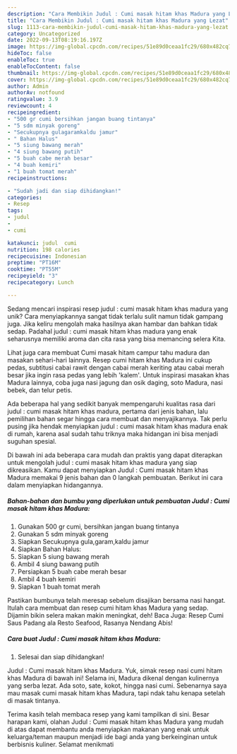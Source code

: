 ```yaml
---
description: "Cara Membikin Judul : Cumi masak hitam khas Madura yang Lezat"
title: "Cara Membikin Judul : Cumi masak hitam khas Madura yang Lezat"
slug: 1113-cara-membikin-judul-cumi-masak-hitam-khas-madura-yang-lezat
category: Uncategorized
date: 2022-09-13T08:19:16.197Z
image: https://img-global.cpcdn.com/recipes/51e89d0ceaa1fc29/680x482cq70/judul-cumi-masak-hitam-khas-madura-foto-resep-utama.jpg
hideToc: false
enableToc: true
enableTocContent: false
thumbnail: https://img-global.cpcdn.com/recipes/51e89d0ceaa1fc29/680x482cq70/judul-cumi-masak-hitam-khas-madura-foto-resep-utama.jpg
cover: https://img-global.cpcdn.com/recipes/51e89d0ceaa1fc29/680x482cq70/judul-cumi-masak-hitam-khas-madura-foto-resep-utama.jpg
author: Admin
authorAv: notfound
ratingvalue: 3.9
reviewcount: 4
recipeingredient:
- "500 gr cumi bersihkan jangan buang tintanya"
- "5 sdm minyak goreng"
- "Secukupnya gulagaramkaldu jamur"
- " Bahan Halus"
- "5 siung bawang merah"
- "4 siung bawang putih"
- "5 buah cabe merah besar"
- "4 buah kemiri"
- "1 buah tomat merah"
recipeinstructions:

- "Sudah jadi dan siap dihidangkan!"
categories:
- Resep
tags:
- judul
- 
- cumi

katakunci: judul  cumi 
nutrition: 198 calories
recipecuisine: Indonesian
preptime: "PT16M"
cooktime: "PT55M"
recipeyield: "3"
recipecategory: Lunch

---
```





Sedang mencari inspirasi resep judul : cumi masak hitam khas madura yang unik? Cara menyiapkannya sangat tidak terlalu sulit namun tidak gampang juga. Jika keliru mengolah maka hasilnya akan hambar dan bahkan tidak sedap. Padahal judul : cumi masak hitam khas madura yang enak seharusnya memiliki aroma dan cita rasa yang bisa memancing selera Kita.





Lihat juga cara membuat Cumi masak hitam campur tahu madura dan masakan sehari-hari lainnya. Resep cumi hitam khas Madura ini cukup pedas, subtitusi cabai rawit dengan cabai merah keriting atau cabai merah besar jika ingin rasa pedas yang lebih &#39;kalem&#39;. Untuk inspirasi masakan khas Madura lainnya, coba juga nasi jagung dan osik daging, soto Madura, nasi bebek, dan telur petis.

Ada beberapa hal yang sedikit banyak mempengaruhi kualitas rasa dari judul : cumi masak hitam khas madura, pertama dari jenis bahan, lalu pemilihan bahan segar hingga cara membuat dan menyajikannya. Tak perlu pusing jika hendak menyiapkan judul : cumi masak hitam khas madura enak di rumah, karena asal sudah tahu triknya maka hidangan ini bisa menjadi suguhan spesial.






Di bawah ini ada beberapa cara mudah dan praktis yang dapat diterapkan untuk mengolah judul : cumi masak hitam khas madura yang siap dikreasikan. Kamu dapat menyiapkan Judul : Cumi masak hitam khas Madura memakai 9 jenis bahan dan 0 langkah pembuatan. Berikut ini cara dalam menyiapkan hidangannya.

<!--inarticleads1-->

##### Bahan-bahan dan bumbu yang diperlukan untuk pembuatan Judul : Cumi masak hitam khas Madura:

1. Gunakan 500 gr cumi, bersihkan jangan buang tintanya
1. Gunakan 5 sdm minyak goreng
1. Siapkan Secukupnya gula,garam,kaldu jamur
1. Siapkan  Bahan Halus:
1. Siapkan 5 siung bawang merah
1. Ambil 4 siung bawang putih
1. Persiapkan 5 buah cabe merah besar
1. Ambil 4 buah kemiri
1. Siapkan 1 buah tomat merah


Pastikan bumbunya telah meresap sebelum disajikan bersama nasi hangat. Itulah cara membuat dan resep cumi hitam khas Madura yang sedap. Dijamin bikin selera makan makin meningkat, deh! Baca Juga: Resep Cumi Saus Padang ala Resto Seafood, Rasanya Nendang Abis! 

<!--inarticleads2-->

##### Cara buat Judul : Cumi masak hitam khas Madura:


1. Selesai dan siap dihidangkan!

Judul : Cumi masak hitam khas Madura. Yuk, simak resep nasi cumi hitam khas Madura di bawah ini! Selama ini, Madura dikenal dengan kulinernya yang serba lezat. Ada soto, sate, kokot, hingga nasi cumi. Sebenarnya saya mau masak cumi masak hitam khas Madura, tapi ndak tahu kenapa setelah di masak tintanya. 

Terima kasih telah membaca resep yang kami tampilkan di sini. Besar harapan kami, olahan Judul : Cumi masak hitam khas Madura yang mudah di atas dapat membantu anda menyiapkan makanan yang enak untuk keluarga/teman maupun menjadi ide bagi anda yang berkeinginan untuk berbisnis kuliner. Selamat menikmati
